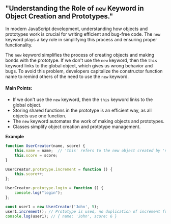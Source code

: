 ## "Understanding the Role of `new` Keyword in Object Creation and Prototypes."

In modern JavaScript development, understanding how objects and prototypes work is crucial for writing efficient and bug-free code. The `new` keyword plays a key role in simplifying this process and ensuring proper functionality.

The `new` keyword simplifies the process of creating objects and making bonds with the prototype. If we don't use the `new` keyword, then the `this` keyword links to the global object, which gives us wrong behavior and bugs. To avoid this problem, developers capitalize the constructor function name to remind others of the need to use the `new` keyword.

#### Main Points:

- If we don't use the `new` keyword, then the `this` keyword links to the global object.
- Storing shared functions in the prototype is an efficient way, as all objects use one function.
- The `new` keyword automates the work of making objects and prototypes.
- Classes simplify object creation and prototype management.

**Example**
```Javascript
function UserCreator(name, score) {
    this.name = name;  // 'this' refers to the new object created by 'new'
    this.score = score;
}

UserCreator.prototype.increment = function () {
    this.score++;
};

UserCreator.prototype.login = function () {
    console.log("login");
};

const user1 = new UserCreator('John', 5);
user1.increment(); // Prototype is used, no duplication of increment function
console.log(user1); // { name: 'John', score: 6 }
```